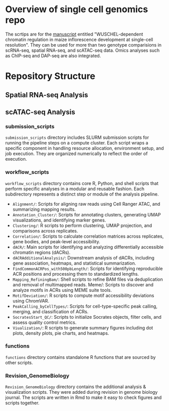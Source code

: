 # Overview of single cell genomics repo
The scrtips are for the [manuscript](https://www.biorxiv.org/content/10.1101/2024.05.13.593957v1) entitled "WUSCHEL-dependent chromatin regulation in maize inflorescence development at single-cell resolution".
They can be used for more than two genotype comparisions in scRNA-seq, spatial RNA-seq, and scATAC-seq data.
Omics analyses such as ChIP-seq and DAP-seq are also integrated.

# Repository Structure 
## Spatial RNA-seq Analysis

## scATAC-seq Analysis
### submission_scripts
`submission_scripts` directory includes SLURM submission scripts for running the pipeline steps on a compute cluster. Each script wraps a specific component in handling resource allocation, environment setup, and job execution.
They are organized numerically to reflect the order of execution.
  
### workflow_scripts
`workflow_scripts` directory contains core R, Python, and shell scripts that perform specific analyses in a modular and reusable fashion. Each subdirectory represents a distinct step or module of the analysis pipeline.

* `Alignment/`: Scripts for aligning raw reads using Cell Ranger ATAC, and summarizing mapping results.
* `Annotation_Cluster/`: Scripts for annotating clusters, generating UMAP visualizations, and identifying marker genes.
* `Clustering/`: R scripts to perform clustering, UMAP projection, and comparisons across replicates.
* `Correlation/`: Scripts to calculate correlation matrices across replicates, gene bodies, and peak-level accessibility.
* `dACR/`: Main scripts for identifying and analyzing differentially accessible chromatin regions (dACRs).
* `dACRAdditionalAnalysis/`: Downstream analysis of dACRs, including gene association, heatmaps, and statistical summarization.
* `FindCommonACRPos_with500pbLength/`:  Scripts for identifying reproducible ACR positions and processing them to standardized lengths.
* `Mapping_RefiningBam/`: Shell scripts to refine BAM files via deduplication and removal of multimapped reads.
Meme/: Scripts to discover and analyze motifs in ACRs using MEME suite tools.
* `MotifDeviation/`: R scripts to compute motif accessibility deviations using ChromVAR.
* `PeakCalling_byCellTypes/`: Scripts for cell-type-specific peak calling, merging, and classification of ACRs.
* `SocratesStart_QC/`: Scripts to initialize Socrates objects, filter cells, and assess quality control metrics.
* `Viualization/`: R scripts to generate summary figures including dot plots, density plots, pie charts, and heatmaps.

### functions
`functions` directory contains standalone R functions that are sourced by other scripts. 

### Revision_GenomeBiology
`Revision_GenomeBiology` directory contains the additional analysis & visualization scripts. They were added during revision in genome biology journal.
The scripts are written in Rmd to make it easy to check figures and scripts together.

